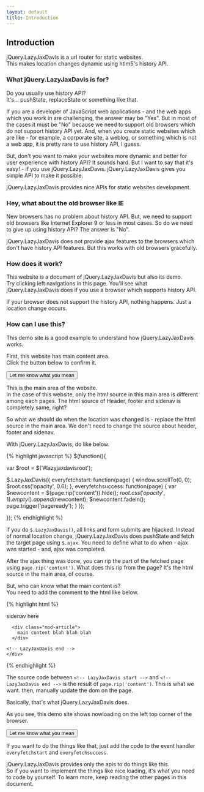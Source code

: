 ```yaml
---
layout: default
title: Introduction
---
```


## Introduction

jQuery.LazyJaxDavis is a url router for static websites.  
This makes location changes dynamic using htlm5's history API.

### What jQuery.LazyJaxDavis is for?

Do you usually use history API?  
It's... pushState, replaceState or something like that.  

If you are a developer of JavaScript web applications - and the web apps which you work in are challenging, the answer may be "Yes". But in most of the cases it must be "No" because we need to support old browsers which do not support history API yet. And, when you create static websites which are like - for example, a corporate site, a weblog, or something which is not a web app, it is pretty rare to use history API, I guess.

But, don't you want to make your websites more dynamic and better for user experience with history API? It sounds hard. But I want to say that it's easy! - if you use jQuery.LazyJaxDavis. jQuery.LazyJaxDavis gives you simple API to make it possible.

jQuery.LazyJaxDavis provides nice APIs for static websites development.

### Hey, what about the old browser like IE

New browsers has no problem about history API. But, we need to support old browsers like Internet Explorer 9 or less in most cases. So do we need to give up using history API? The answer is "No".

jQuery.LazyJaxDavis does not provide ajax features to the browsers which don't have history API features. But this works with old browsers gracefully.

### How does it work?

This website is a document of jQuery.LazyJaxDavis but also its demo.  
Try clicking left navigations in this page. You'll see what jQuery.LazyJaxDavis does if you use a browser which supports history API.

If your browser does not support the history API, nothing happens. Just a location change occurs.

### How can I use this?

This demo site is a good example to understand how jQuery.LazyJaxDavis works.

First, this website has main content area.  
Click the button below to confirm it.

<button id="whatthemaincontent">Let me know what you mean</button>

This is the main area of the website.  
In the case of this website, only the html source in this main area is different among each pages. The html source of Header, footer and sidenav is completely same, right?

So what we should do when the location was changed is - replace the html source in the main area. We don't need to change the source about header, footer and sidenav.

With jQuery.LazyJaxDavis, do like below.

{% highlight javascript %}
$(function(){

  var $root = $('#lazyjaxdavisroot');

  $.LazyJaxDavis({
    everyfetchstart: function(page) {
      window.scrollTo(0, 0);
      $root.css('opacity', 0.6);
    },
    everyfetchsuccess: function(page) {
      var $newcontent = $(page.rip('content')).hide();
      $root.css('opacity', 1).empty().append($newcontent);
      $newcontent.fadeIn();
      page.trigger('pageready');
    }
  });

});
{% endhighlight %}

if you do `$.LazyJaxDavis()`, all links and form submits are hijacked. Instead of normal location change, jQuery.LazyJaxDavis does pushState and fetch the target page using `$.ajax`. You need to define what to do when - ajax was started - and,  ajax was completed.

After the ajax thing was done, you can rip the part of the fetched page using `page.rip('content')`. What does this rip from the page? It's the html source in the main area, of course.

But, who can know what the main content is?  
You need to add the comment to the html like below.

{% highlight html %}
<div class="mod-body">
  sidenav here
  <div class="mod-main">
    <div id="lazyjaxdavisroot">
    <!-- LazyJaxDavis start -->

      <div class="mod-article">
        main content blah blah blah
      </div>

    <!-- LazyJaxDavis end -->
    </div>
  </div>
</div>
{% endhighlight %}

The source code between `<!-- LazyJaxDavis start -->` and `<!-- LazyJaxDavis end -->` is the result of `page.rip('content')`. This is what we want. then, manually update the dom on the page.

Basically, that's what jQuery.LazyJaxDavis does.

As you see, this demo site shows nowloading on the left top corner of the browser.

<button id="whattheloading">Let me know what you mean</button>

If you want to do the things like that, just add the code to the event handler `everyfetchstart` and `everyfetchsuccess`.

jQuery.LazyJaxDavis provides only the apis to do things like this.  
So if you want to implement the things like nice loading, it's what you need to code by yourself. To learn more, keep reading the other pages in this document.
